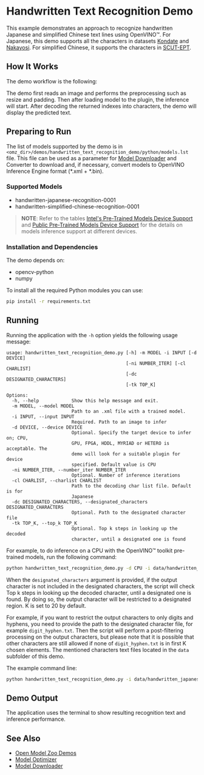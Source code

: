 # Handwritten Text Recognition Demo

This example demonstrates an approach to recognize handwritten Japanese and simplified Chinese text lines using OpenVINO™. For Japanese, this demo supports all the characters in datasets [Kondate](http://web.tuat.ac.jp/~nakagawa/database/en/kondate_about.html) and [Nakayosi](http://web.tuat.ac.jp/~nakagawa/database/en/about_nakayosi.html). For simplified Chinese, it supports the characters in [SCUT-EPT](https://github.com/HCIILAB/SCUT-EPT_Dataset_Release).

## How It Works

The demo workflow is the following:

The demo first reads an image and performs the preprocessing such as resize and padding. Then after loading model to the plugin, the inference will start. After decoding the returned indexes into characters, the demo will display the predicted text.

## Preparing to Run

The list of models supported by the demo is in `<omz_dir>/demos/handwritten_text_recognition_demo/python/models.lst` file.
This file can be used as a parameter for [Model Downloader](../../../tools/downloader/README.md) and Converter to download and, if necessary, convert models to OpenVINO Inference Engine format (\*.xml + \*.bin).

### Supported Models

* handwritten-japanese-recognition-0001
* handwritten-simplified-chinese-recognition-0001

> **NOTE**: Refer to the tables [Intel's Pre-Trained Models Device Support](../../../models/intel/device_support.md) and [Public Pre-Trained Models Device Support](../../../models/public/device_support.md) for the details on models inference support at different devices.

### Installation and Dependencies

The demo depends on:

* opencv-python
* numpy

To install all the required Python modules you can use:

``` sh
pip install -r requirements.txt
```

## Running

Running the application with the `-h` option yields the following usage message:

```
usage: handwritten_text_recognition_demo.py [-h] -m MODEL -i INPUT [-d DEVICE]
                                            [-ni NUMBER_ITER] [-cl CHARLIST]
                                            [-dc DESIGNATED_CHARACTERS]
                                            [-tk TOP_K]

Options:
  -h, --help            Show this help message and exit.
  -m MODEL, --model MODEL
                        Path to an .xml file with a trained model.
  -i INPUT, --input INPUT
                        Required. Path to an image to infer
  -d DEVICE, --device DEVICE
                        Optional. Specify the target device to infer on; CPU,
                        GPU, FPGA, HDDL, MYRIAD or HETERO is acceptable. The
                        demo will look for a suitable plugin for device
                        specified. Default value is CPU
  -ni NUMBER_ITER, --number_iter NUMBER_ITER
                        Optional. Number of inference iterations
  -cl CHARLIST, --charlist CHARLIST
                        Path to the decoding char list file. Default is for
                        Japanese
  -dc DESIGNATED_CHARACTERS, --designated_characters DESIGNATED_CHARACTERS
                        Optional. Path to the designated character file
  -tk TOP_K, --top_k TOP_K
                        Optional. Top k steps in looking up the decoded
                        character, until a designated one is found
```

For example, to do inference on a CPU with the OpenVINO&trade; toolkit pre-trained models, run the following command:

```sh
python handwritten_text_recognition_demo.py -d CPU -i data/handwritten_japanese_test.png -m <path_to_model>/model.xml
```

When the `designated_characters` argument is provided, if the output character is not included in the designated characters, the script will check Top k steps in looking up the decoded character, until a designated one is found. By doing so, the output character will be restricted to a designated region. K is set to 20 by default.

For example, if you want to restrict the output characters to only digits and hyphens, you need to provide the path to the designated character file, for example `digit_hyphen.txt`. Then the script will perform a post-filtering processing on the output characters, but please note that it is possible that other characters are still allowed if none of `digit_hyphen.txt` is in first K chosen elements. The mentioned characters text files located in the `data` subfolder of this demo.

The example command line:

```sh
python handwritten_text_recognition_demo.py -i data/handwritten_japanese_test.png -m <path_to_model>/model.xml -dc data/digit_hyphen.txt
```

## Demo Output

The application uses the terminal to show resulting recognition text and inference performance.

## See Also

* [Open Model Zoo Demos](../../README.md)
* [Model Optimizer](https://docs.openvinotoolkit.org/latest/_docs_MO_DG_Deep_Learning_Model_Optimizer_DevGuide.html)
* [Model Downloader](../../../tools/downloader/README.md)
